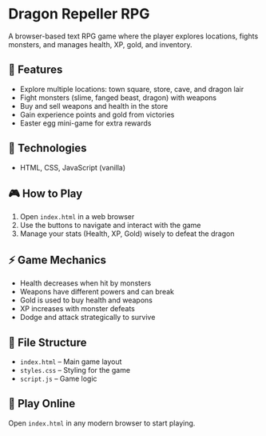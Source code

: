 # Dragon Repeller RPG

A browser-based text RPG game where the player explores locations, fights monsters, and manages health, XP, gold, and inventory.

## 📝 Features
- Explore multiple locations: town square, store, cave, and dragon lair  
- Fight monsters (slime, fanged beast, dragon) with weapons  
- Buy and sell weapons and health in the store  
- Gain experience points and gold from victories  
- Easter egg mini-game for extra rewards  

## 🧰 Technologies
- HTML, CSS, JavaScript (vanilla)  

## 🎮 How to Play
1. Open `index.html` in a web browser  
2. Use the buttons to navigate and interact with the game  
3. Manage your stats (Health, XP, Gold) wisely to defeat the dragon  

## ⚡ Game Mechanics
- Health decreases when hit by monsters  
- Weapons have different powers and can break  
- Gold is used to buy health and weapons  
- XP increases with monster defeats  
- Dodge and attack strategically to survive  

## 📂 File Structure
- `index.html` – Main game layout  
- `styles.css` – Styling for the game  
- `script.js` – Game logic  

## 🚀 Play Online
Open `index.html` in any modern browser to start playing.
